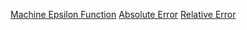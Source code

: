 [Machine Epsilon Function](https://snowja.github.io/Math-5620/maceps)
[Absolute Error](https://snowja.github.io/Math-5620/abserr)
[Relative Error](https://snowja.github.io/Math-5620/relerr)
